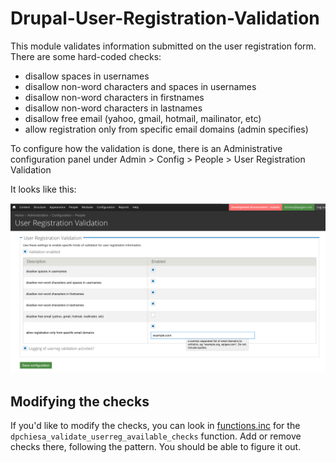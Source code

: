 # Drupal-User-Registration-Validation

This module validates information submitted on the user registration form.
There are some hard-coded checks:

- disallow spaces in usernames
- disallow non-word characters and spaces in usernames
- disallow non-word characters in firstnames
- disallow non-word characters in lastnames
- disallow free email (yahoo, gmail, hotmail, mailinator, etc)
- allow registration only from specific email domains (admin specifies)


To configure how the validation is done, there is an Administrative configuration panel under
  Admin > Config > People > User Registration Validation

It looks like this:

![admin config panel](images/User_Registration_Validation-Snap1.png "Admin Panel Snap 1")

## Modifying the checks

If you'd like to modify the checks, you can look in [functions.inc](functions.inc) for the `dpchiesa_validate_userreg_available_checks` function.  Add or remove checks there, following the pattern.  You should be able to figure it out.




